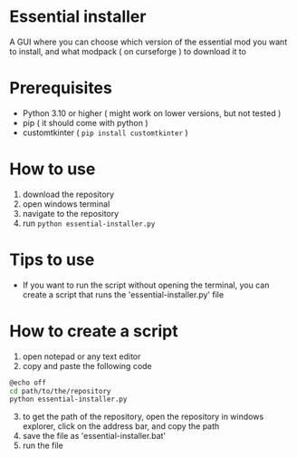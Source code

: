 # Essential installer
A GUI where you can choose which version of the essential mod you want to install, and what modpack ( on curseforge ) to download it to

# Prerequisites
- Python 3.10 or higher ( might work on lower versions, but not tested )
- pip ( it should come with python )
- customtkinter ( `pip install customtkinter` )

# How to use
1. download the repository
2. open windows terminal
3. navigate to the repository
4. run `python essential-installer.py`

# Tips to use
- If you want to run the script without opening the terminal, you can create a script that runs the 'essential-installer.py' file

# How to create a script
1. open notepad or any text editor
2. copy and paste the following code
```bash
@echo off
cd path/to/the/repository
python essential-installer.py
```
3. to get the path of the repository, open the repository in windows explorer, click on the address bar, and copy the path
4. save the file as 'essential-installer.bat'
5. run the file
